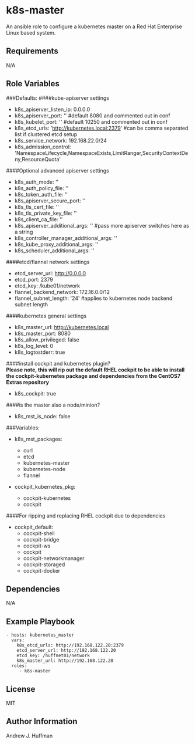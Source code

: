 k8s-master
=========

An ansible role to configure a kubernetes master on a Red Hat Enterprise Linux based system.

Requirements
------------

N/A

Role Variables
--------------

###Defaults:
####kube-apiserver settings
* k8s_apiserver_listen_ip: 0.0.0.0
* k8s_apiserver_port: ''                   #default 8080 and commented out in conf
* k8s_kubelet_port: ''                     #default 10250 and commented out in conf
* k8s_etcd_urls: 'http://kubernetes.local:2379' #can be comma separated list if clustered etcd setup
* k8s_service_network: 192.168.22.0/24
* k8s_admission_control: 'NamespaceLifecycle,NamespaceExists,LimitRanger,SecurityContextDeny,ResourceQuota'

####Optional advanced apiserver settings
* k8s_auth_mode: ''
* k8s_auth_policy_file: ''
* k8s_token_auth_file: ''
* k8s_apiserver_secure_port: ''
* k8s_tls_cert_file: ''
* k8s_tls_private_key_file: ''
* k8s_client_ca_file: ''
* k8s_apiserver_additional_args: ''        #pass more apiserver switches here as a string
* k8s_controller_manager_additional_args: ''
* k8s_kube_proxy_additional_args: ''
* k8s_scheduler_additional_args: ''

####etcd/flannel network settings
* etcd_server_url: http://0.0.0.0
* etcd_port: 2379
* etcd_key: /kube01/network
* flannel_backend_network: 172.16.0.0/12
* flannel_subnet_length: '24' #applies to kubernetes node backend subnet length

####kubernetes general settings
* k8s_master_url: http://kubernetes.local
* k8s_master_port: 8080
* k8s_allow_privileged: false
* k8s_log_level: 0
* k8s_logtostderr: true

####install cockpit and kubernetes plugin?  
****Please note, this will rip out the default RHEL cockpit to be able to install the cockpit-kubernetes package and dependencies from the CentOS7 Extras repository****
* k8s_cockpit: true

####is the master also a node/minion?
* k8s_mst_is_node: false

###Variables:
* k8s_mst_packages:
   - curl
   - etcd
   - kubernetes-master
   - kubernetes-node
   - flannel

* cockpit_kubernetes_pkg: 
    - cockpit-kubernetes
    - cockpit

####For ripping and replacing RHEL cockpit due to dependencies
* cockpit_default:
    - cockpit-shell
    - cockpit-bridge
    - cockpit-ws
    - cockpit
    - cockpit-networkmanager
    - cockpit-storaged
    - cockpit-docker


Dependencies
------------

N/A

Example Playbook
----------------

    - hosts: kubernetes_master
      vars:
        k8s_etcd_urls: http://192.168.122.20:2379
        etcd_server_url: http://192.168.122.20
        etcd_key: /huffnet01/network
        k8s_master_url: http://192.168.122.20
      roles:
         - k8s-master

License
-------

MIT

Author Information
------------------

Andrew J. Huffman
